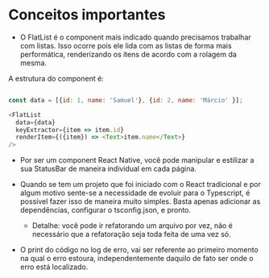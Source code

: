 # Conceitos importantes

- O FlatList é o component mais indicado quando precisamos trabalhar com listas. 
Isso ocorre pois ele lida com as listas de forma mais performática, renderizando os itens 
de acordo com a rolagem da mesma. 

A estrutura do component é: 

```js

const data = [{id: 1, name: 'Samuel'}, {id: 2, name: 'Márcio' }];

<FlatList
  data={data}
  keyExtractor={item => item.id}
  renderItem={({item}) => <Text>item.name</Text>}
/>
```

- Por ser um component React Native, você pode manipular e estilizar a sua 
StatusBar de maneira individual em cada página. 

- Quando se tem um projeto que foi iniciado com o React tradicional e por algum motivo 
sente-se a necessidade de evoluir para o Typescript, é possível fazer isso de maneira muito simples. 
Basta apenas adicionar as dependências, configurar o tsconfig.json, e pronto. 

  * Detalhe: você pode ir refatorando um arquivo por vez, não é necessário que a refatoração seja toda feita
  de uma vez só. 

- O print do código no log de erro, vai ser referente ao primeiro momento na qual o erro estoura, independentemente
daquilo de fato ser onde o erro está localizado.

